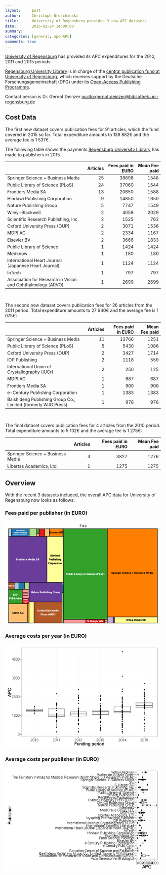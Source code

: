 ```yaml
---
layout:     post
author:     Christoph Broschinski
title:      University of Regensburg provides 3 new APC datasets
date:       2016-02-24 14:00:00
summary:    
categories: [general, openAPC]
comments: true
---
```





[University of Regensburg](http://www.uni-regensburg.de/index.html.en) has provided its APC expenditures for the 2010, 2011 and 2015 periods.

[Regensburg University Library](http://www.uni-regensburg.de/library/index.html) is in charge of the [central publication  fund at University of Regensburg](http://oa.uni-regensburg.de/), which receives support by the Deutsche Forschungsgemeinschaft (DFG) under its [Open-Access Publishing Programme](http://www.dfg.de/en/research_funding/programmes/infrastructure/lis/funding_opportunities/open_access_publishing/index.html).

Contact person is Dr. Gernot Deinzer <mailto:gernot.deinzer@bibliothek.uni-regensburg.de>

## Cost Data



The first new dataset covers publication fees for 91 articles, which the fund covered in 2015 so far. Total expenditure amounts to 139 882€ and the average fee is 1 537€.

The following table shows the payments [Regensburg University Library](http://www.uni-regensburg.de/library/index.html) has made to publishers in 2015.


|                                                            | Articles| Fees paid in EURO| Mean Fee paid|
|:-----------------------------------------------------------|--------:|-----------------:|-------------:|
|Springer Science + Business Media                           |       25|             38698|          1548|
|Public Library of Science (PLoS)                            |       24|             37060|          1544|
|Frontiers Media SA                                          |       13|             20650|          1588|
|Hindawi Publishing Corporation                              |        9|             14850|          1650|
|Nature Publishing Group                                     |        5|              7747|          1549|
|Wiley-Blackwell                                             |        2|              4058|          2029|
|Scientific Research Publishing, Inc,                        |        2|              1525|           763|
|Oxford University Press (OUP)                               |        2|              3071|          1536|
|MDPI AG                                                     |        2|              2334|          1167|
|Elsevier BV                                                 |        2|              3666|          1833|
|Public Library of Science                                   |        1|              1424|          1424|
|Medknow                                                     |        1|               180|           180|
|International Heart Journal (Japanese Heart Journal)        |        1|              1124|          1124|
|InTech                                                      |        1|               797|           797|
|Association for Research in Vision and Ophthalmology (ARVO) |        1|              2699|          2699|

<br />
  
The second new dataset covers publication fees for 26 articles from the 2011 period. Total expenditure amounts to 27 940€ and the average fee is 1 075€:


|                                                              | Articles| Fees paid in EURO| Mean Fee paid|
|:-------------------------------------------------------------|--------:|-----------------:|-------------:|
|Springer Science + Business Media                             |       11|             13766|          1251|
|Public Library of Science (PLoS)                              |        5|              5430|          1086|
|Oxford University Press (OUP)                                 |        2|              3427|          1714|
|IOP Publishing                                                |        2|              1118|           559|
|International Union of Crystallography (IUCr)                 |        2|               250|           125|
|MDPI AG                                                       |        1|               687|           687|
|Frontiers Media SA                                            |        1|               900|           900|
|e-Century Publishing Corporation                              |        1|              1383|          1383|
|Baishideng Publishing Group Co., Limited (formerly WJG Press) |        1|               978|           978|

<br /> 
  
The final dataset covers publication fees for 4 articles from the 2010 period. Total expenditure amounts to 5 102€ and the average fee is 1 275€:


|                                  | Articles| Fees paid in EURO| Mean Fee paid|
|:---------------------------------|--------:|-----------------:|-------------:|
|Springer Science + Business Media |        3|              3827|          1276|
|Libertas Academica, Ltd.          |        1|              1275|          1275|

## Overview

With the recent 3 datasets included, the overall APC data for University of Regensburg now looks as follows: 

### Fees paid per publisher (in EURO)

![plot of chunk tree_regensburg-2016-02-24](/figure/tree_regensburg-2016-02-24-1.png) 

###  Average costs per year (in EURO)

![plot of chunk box_regensburg_year-2016-02-24](/figure/box_regensburg_year-2016-02-24-1.png) 

###  Average costs per publisher (in EURO)

![plot of chunk box_regensburg_publisher-2016-02-24](/figure/box_regensburg_publisher-2016-02-24-1.png) 
